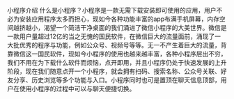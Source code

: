 小程序介绍
	什么是小程序？小程序是一款无需下载安装即可使用的应用，用户不必为安装应用程序太多而担心，现如今各种功能丰富的app布满手机屏幕，内存空间越挤越小，渴望一个简洁干净桌面的我们涌进了微信小程序的大美世界。微信是一款用户量超过12亿的当之无愧的国民软件，在微信巨大的流量面前，涌现了一大批优秀的程序与功能，例如公众号、视频号等等。无一不产生着巨大的流量，背靠微信这一国民软件，现如今小程序的使用也越来越丰富，各种小程序层出不穷，我们不用在为下载什么软件而烦恼，点开即用，并且小程序仍处于快速发展的上升阶段，现在我们随意点开一个小程序，就会拥有扫码、搜索名称、公众号关联、好友分享、历史浏览等多个功能与入口。小程序同时也可是置顶在聊天信息顶部，用户在使用小程序的过程中可以与聊天便捷切换。
